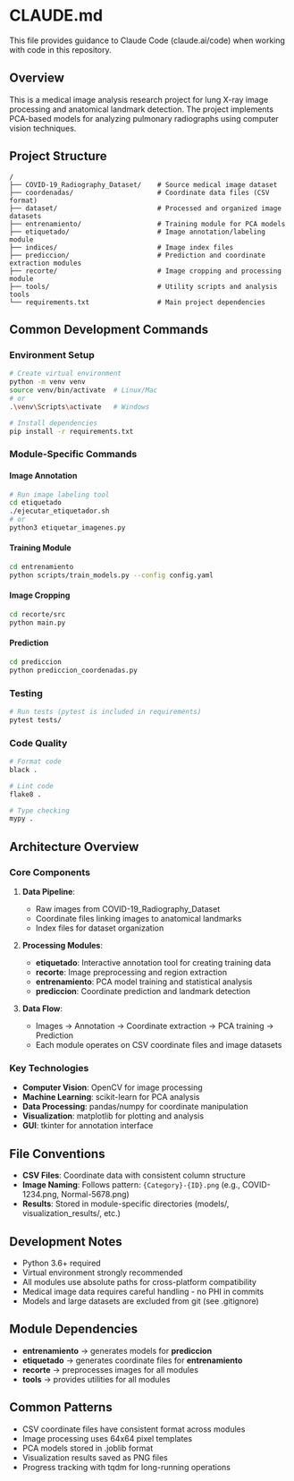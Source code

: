 # CLAUDE.md

This file provides guidance to Claude Code (claude.ai/code) when working with code in this repository.

## Overview

This is a medical image analysis research project for lung X-ray image processing and anatomical landmark detection. The project implements PCA-based models for analyzing pulmonary radiographs using computer vision techniques.

## Project Structure

```
/
├── COVID-19_Radiography_Dataset/    # Source medical image dataset
├── coordenadas/                     # Coordinate data files (CSV format)
├── dataset/                         # Processed and organized image datasets
├── entrenamiento/                   # Training module for PCA models
├── etiquetado/                      # Image annotation/labeling module
├── indices/                         # Image index files
├── prediccion/                      # Prediction and coordinate extraction modules
├── recorte/                         # Image cropping and processing module
├── tools/                           # Utility scripts and analysis tools
└── requirements.txt                 # Main project dependencies
```

## Common Development Commands

### Environment Setup
```bash
# Create virtual environment
python -m venv venv
source venv/bin/activate  # Linux/Mac
# or
.\venv\Scripts\activate   # Windows

# Install dependencies
pip install -r requirements.txt
```

### Module-Specific Commands

#### Image Annotation
```bash
# Run image labeling tool
cd etiquetado
./ejecutar_etiquetador.sh
# or
python3 etiquetar_imagenes.py
```

#### Training Module
```bash
cd entrenamiento
python scripts/train_models.py --config config.yaml
```

#### Image Cropping
```bash
cd recorte/src
python main.py
```

#### Prediction
```bash
cd prediccion
python prediccion_coordenadas.py
```

### Testing
```bash
# Run tests (pytest is included in requirements)
pytest tests/
```

### Code Quality
```bash
# Format code
black .

# Lint code
flake8 .

# Type checking
mypy .
```

## Architecture Overview

### Core Components

1. **Data Pipeline**: 
   - Raw images from COVID-19_Radiography_Dataset
   - Coordinate files linking images to anatomical landmarks
   - Index files for dataset organization

2. **Processing Modules**:
   - **etiquetado**: Interactive annotation tool for creating training data
   - **recorte**: Image preprocessing and region extraction
   - **entrenamiento**: PCA model training and statistical analysis
   - **prediccion**: Coordinate prediction and landmark detection

3. **Data Flow**:
   - Images → Annotation → Coordinate extraction → PCA training → Prediction
   - Each module operates on CSV coordinate files and image datasets

### Key Technologies

- **Computer Vision**: OpenCV for image processing
- **Machine Learning**: scikit-learn for PCA analysis
- **Data Processing**: pandas/numpy for coordinate manipulation
- **Visualization**: matplotlib for plotting and analysis
- **GUI**: tkinter for annotation interface

## File Conventions

- **CSV Files**: Coordinate data with consistent column structure
- **Image Naming**: Follows pattern: `{Category}-{ID}.png` (e.g., COVID-1234.png, Normal-5678.png)
- **Results**: Stored in module-specific directories (models/, visualization_results/, etc.)

## Development Notes

- Python 3.6+ required
- Virtual environment strongly recommended
- All modules use absolute paths for cross-platform compatibility
- Medical image data requires careful handling - no PHI in commits
- Models and large datasets are excluded from git (see .gitignore)

## Module Dependencies

- **entrenamiento** → generates models for **prediccion**
- **etiquetado** → generates coordinate files for **entrenamiento**
- **recorte** → preprocesses images for all modules
- **tools** → provides utilities for all modules

## Common Patterns

- CSV coordinate files have consistent format across modules
- Image processing uses 64x64 pixel templates
- PCA models stored in .joblib format
- Visualization results saved as PNG files
- Progress tracking with tqdm for long-running operations